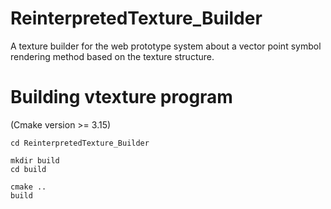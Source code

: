 # ReinterpretedTexture_Builder
A texture builder for the web prototype system about a vector point symbol rendering method based on the texture structure.

# Building vtexture program
(Cmake version >= 3.15)

```
cd ReinterpretedTexture_Builder

mkdir build
cd build

cmake ..
build
```
